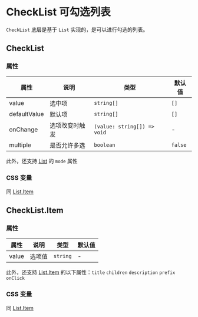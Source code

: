 # CheckList 可勾选列表

<code src="./demos/demo1.tsx"></code>

`CheckList` 底层是基于 `List` 实现的，是可以进行勾选的列表。

## CheckList

### 属性

| 属性         | 说明           | 类型                        | 默认值  |
| ------------ | -------------- | --------------------------- | ------- |
| value        | 选中项         | `string[]`                  | `[]`    |
| defaultValue | 默认项         | `string[]`                  | `[]`    |
| onChange     | 选项改变时触发 | `(value: string[]) => void` | -       |
| multiple     | 是否允许多选   | `boolean`                   | `false` |

此外，还支持 [List](./list) 的 `mode` 属性

### CSS 变量

同 [List.Item](./list)

## CheckList.Item

### 属性

| 属性  | 说明   | 类型     | 默认值 |
| ----- | ------ | -------- | ------ |
| value | 选项值 | `string` | -      |

此外，还支持 [List.Item](./list) 的以下属性：`title` `children` `description` `prefix` `onClick`

### CSS 变量

同 [List.Item](./list)
